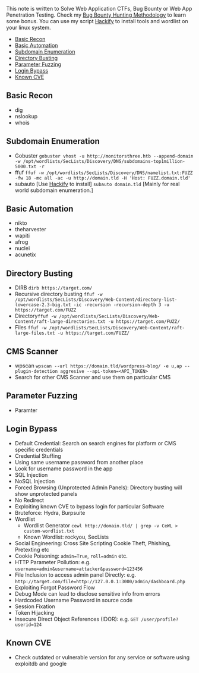 This note is written to Solve Web Application CTFs, Bug Bounty or Web App Penetration Testing.
Check my [Bug Bounty Hunting Methodology](https://github.com/ZishanAdThandar/pentest/blob/main/notes/BugBountyHuntingMethodology.md) to learn some bonus.
You can use my script [Hackify](https://github.com/ZishanAdThandar/hackify) to install tools and wordlist on your linux system.

- [Basic Recon](#basic-recon)
- [Basic Automation](#basic-recon-automation)
- [Subdomain Enumeration](#subdomain-enumeration)
- [Directory Busting](#directory-busting)
- [Parameter Fuzzing](#parameter-fuzzing)
- [Login Bypass](#login-bypass)
- [Known CVE](#known-cve)

## Basic Recon
- dig
- nslookup
- whois
  
## Subdomain Enumeration
- Gobuster ```gobuster vhost -u http://monitorsthree.htb --append-domain -w /opt/wordlists/SecLists/Discovery/DNS/subdomains-top1million-5000.txt -r```
- ffuf ```ffuf -w /opt/wordlists/SecLists/Discovery/DNS/namelist.txt:FUZZ -fw 18 -mc all -ac -u http://domain.tld -H 'Host: FUZZ.domain.tld'```
- subauto [Use [Hackify](https://github.com/ZishanAdThandar/hackify) to install] `subauto domain.tld` [Mainly for real world subdomain enumeration.]

## Basic Automation
- nikto
- theharvester
- wapiti
- afrog
- nuclei
- acunetix
  
## Directory Busting
- DIRB `dirb https://target.com/`
- Recursive directory busting `ffuf -w /opt/wordlists/SecLists/Discovery/Web-Content/directory-list-lowercase-2.3-big.txt -ic -recursion -recursion-depth 3 -u https://target.com/FUZZ`
- Directory`ffuf -w /opt/wordlists/SecLists/Discovery/Web-Content/raft-large-directories.txt -u https://target.com/FUZZ/`
- Files `ffuf -w /opt/wordlists/SecLists/Discovery/Web-Content/raft-large-files.txt -u https://target.com/FUZZ/`

## CMS Scanner
- wpscan `wpscan --url https://domain.tld/wordpress-blog/ -e u,ap --plugin-detection aggresive --api-token=<API_TOKEN>`
- Search for other CMS Scanner and use them on particular CMS 

## Parameter Fuzzing
- Paramter ``` ```

## Login Bypass
- Default Credential: Search on search engines for platform or CMS specific credentials
- Credential Stuffing
 - Using same username password from another place
 - Look for username password in the app
- SQL Injection
- NoSQL Injection
- Forced Browsing (Unprotected Admin Panels): Directory busting will show unprotected panels
- No Redirect
- Exploiting known CVE to bypass login for particular Software
- Bruteforce: Hydra, Burpsuite
 - Wordlist
   - Wordlist Generator `cewl http://domain.tld/ | grep -v CeWL > custom-wordlist.txt`
   - Known Wordlist: rockyou, SecLists
- Social Engineering: Cross Site Scripting Cookie Theft, Phishing, Pretexting etc
- Cookie Poisoning: `admin=True`, `roll=admin` etc.
- HTTP Parameter Pollution: e.g. `username=admin&username=attacker&password=123456`
- File Inclusion to access admin panel Directly: e.g. `http://target.com/file=http://127.0.0.1:3000/admin/dashboard.php` 
- Exploiting Forgot Password Flow
- Debug Mode can lead to disclose sensitive info from errors
- Hardcoded Username Password in source code
- Session Fixation
- Token Hijacking
- Insecure Direct Object References (IDOR): e.g. `GET /user/profile?userid=124`

## Known CVE 
- Check outdated or vulnerable version for any service or software using exploitdb and google





